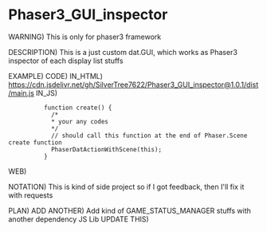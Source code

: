 # Phaser3_GUI_inspector

WARNING)
This is only for phaser3 framework

DESCRIPTION)
	This is a just custom dat.GUI, which works as Phaser3 inspector of each display list stuffs

EXAMPLE)
	CODE)
IN_HTML)
https://cdn.jsdelivr.net/gh/SilverTree7622/Phaser3_GUI_inspector@1.0.1/dist/main.js
IN_JS)

			  function create() {
			    /*
			    * your any codes
			    */
			    // should call this function at the end of Phaser.Scene create function
			    PhaserDatActionWithScene(this);
			  }
WEB)

	
NOTATION)
	  This is kind of side project so if I got feedback,
	  then I'll fix it with requests
  
PLAN)
	ADD ANOTHER)
		Add kind of GAME_STATUS_MANAGER stuffs with another dependency JS Lib
	UPDATE THIS)
    
    
